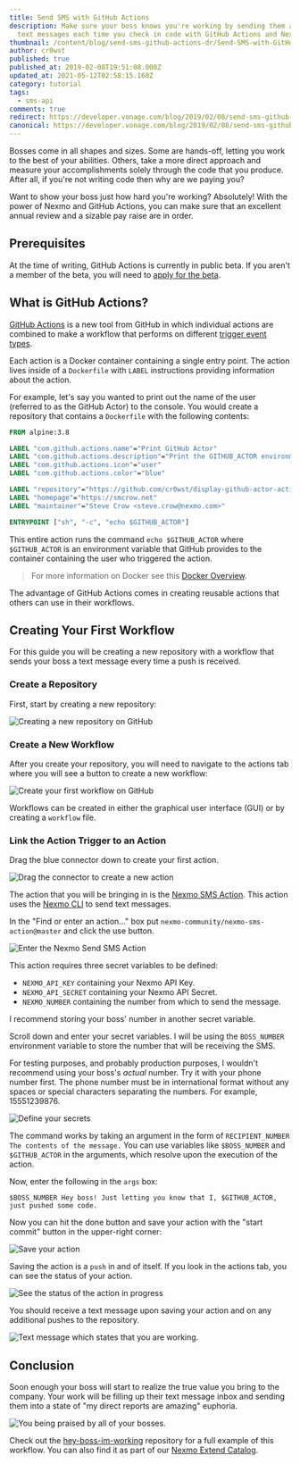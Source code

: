 ```yaml
---
title: Send SMS with GitHub Actions
description: Make sure your boss knows you're working by sending them automated
  text messages each time you check in code with GitHub Actions and Nexmo.
thumbnail: /content/blog/send-sms-github-actions-dr/Send-SMS-with-GitHub-Actions.png
author: cr0wst
published: true
published_at: 2019-02-08T19:51:08.000Z
updated_at: 2021-05-12T02:58:15.168Z
category: tutorial
tags:
  - sms-api
comments: true
redirect: https://developer.vonage.com/blog/2019/02/08/send-sms-github-actions-dr
canonical: https://developer.vonage.com/blog/2019/02/08/send-sms-github-actions-dr
---
```

Bosses come in all shapes and sizes. Some are hands-off, letting you work to the best of your abilities. Others, take a more direct approach and measure your accomplishments solely through the code that you produce. After all, if you're not writing code then why are we paying you?

Want to show your boss just how hard you're working? Absolutely! With the power of Nexmo and GitHub Actions, you can make sure that an excellent annual review and a sizable pay raise are in order.

## Prerequisites

<sign-up number></sign-up>

At the time of writing, GitHub Actions is currently in public beta. If you aren't a member of the beta, you will need to [apply for the beta](https://github.com/features/actions/signup/).

## What is GitHub Actions?

[GitHub Actions](https://developer.github.com/actions/) is a new tool from GitHub in which individual actions are combined to make a workflow that performs on different [trigger event types](https://developer.github.com/v3/activity/events/types/).

Each action is a Docker container containing a single entry point. The action lives inside of a `Dockerfile` with `LABEL` instructions providing information about the action.

For example, let's say you wanted to print out the name of the user (referred to as the GitHub Actor) to the console. You would create a repository that contains a `Dockerfile` with the following contents:

```dockerfile
FROM alpine:3.8

LABEL "com.github.actions.name"="Print GitHub Actor"
LABEL "com.github.actions.description"="Print the GITHUB_ACTOR environment variable to the console."
LABEL "com.github.actions.icon"="user"
LABEL "com.github.actions.color"="blue"

LABEL "repository"="https://github.com/cr0wst/display-github-actor-action"
LABEL "homepage"="https://smcrow.net"
LABEL "maintainer"="Steve Crow <steve.crow@nexmo.com>"

ENTRYPOINT ["sh", "-c", "echo $GITHUB_ACTOR"]
```

This entire action runs the command `echo $GITHUB_ACTOR` where `$GITHUB_ACTOR` is an environment variable that GitHub provides to the container containing the user who triggered the action.

> For more information on Docker see this [Docker Overview](https://docs.docker.com/engine/docker-overview/).

The advantage of GitHub Actions comes in creating reusable actions that others can use in their workflows.

## Creating Your First Workflow

For this guide you will be creating a new repository with a workflow that sends your boss a text message every time a push is received.

### Create a Repository

First, start by creating a new repository:

![Creating a new repository on GitHub](/content/blog/send-sms-with-github-actions/create-new-repo.png "Creating a new repository on GitHub")

### Create a New Workflow

After you create your repository, you will need to navigate to the actions tab where you will see a button to create a new workflow:

![Create your first workflow on GitHub](/content/blog/send-sms-with-github-actions/create-first-workflow.png "Create your first workflow on GitHub")

Workflows can be created in either the graphical user interface (GUI) or by creating a `workflow` file.

### Link the Action Trigger to an Action

Drag the blue connector down to create your first action.

![Drag the connector to create a new action](/content/blog/send-sms-with-github-actions/create-action.gif "Drag the connector to create a new action")

The action that you will be bringing in is the [Nexmo SMS Action](https://github.com/nexmo-community/nexmo-sms-action). This action uses the [Nexmo CLI](https://github.com/Nexmo/nexmo-cli) to send text messages.

In the "Find or enter an action..." box put `nexmo-community/nexmo-sms-action@master` and click the use button.

![Enter the Nexmo Send SMS Action](/content/blog/send-sms-with-github-actions/choose-nexmo-action.png "Enter the Nexmo Send SMS Action")

This action requires three secret variables to be defined:

* `NEXMO_API_KEY` containing your Nexmo API Key.
* `NEXMO_API_SECRET` containing your Nexmo API Secret.
* `NEXMO_NUMBER` containing the number from which to send the message.

I recommend storing your boss' number in another secret variable.

Scroll down and enter your secret variables. I will be using the `BOSS_NUMBER` environment variable to store the number that will be receiving the SMS. 

For testing purposes, and probably production purposes, I wouldn't recommend using your boss's *actual* number. Try it with your phone number first. The phone number must be in international format without any spaces or special characters separating the numbers. For example, 15551239876.

![Define your secrets](/content/blog/send-sms-with-github-actions/define-secrets.gif "Define your secrets")

The command works by taking an argument in the form of `RECIPIENT_NUMBER The contents of the message.` You can use variables like `$BOSS_NUMBER` and `$GITHUB_ACTOR` in the arguments, which resolve upon the execution of the action.

Now, enter the following in the `args` box:

```text
$BOSS_NUMBER Hey boss! Just letting you know that I, $GITHUB_ACTOR, just pushed some code.
```

Now you can hit the done button and save your action with the "start commit" button in the upper-right corner:

![Save your action](/content/blog/send-sms-with-github-actions/save-changes.png "Save your action")

Saving the action is a `push` in and of itself. If you look in the actions tab, you can see the status of your action.

![See the status of the action in progress](/content/blog/send-sms-with-github-actions/workflow-in-progress.png "See the status of the action in progress")

You should receive a text message upon saving your action and on any additional pushes to the repository.

![Text message which states that you are working.](/content/blog/send-sms-with-github-actions/hey-boss-sms.png "Text message which states that you are working.")

## Conclusion

Soon enough your boss will start to realize the true value you bring to the company. Your work will be filling up their text message inbox and sending them into a state of "my direct reports are amazing" euphoria.

![You being praised by all of your bosses.](/content/blog/send-sms-with-github-actions/happy-boss.png "You being praised by all of your bosses.")

Check out the [hey-boss-im-working](https://github.com/cr0wst/hey-boss-im-working/) repository for a full example of this workflow. You can also find it as part of our [Nexmo Extend Catalog](https://developer.nexmo.com/extend/).